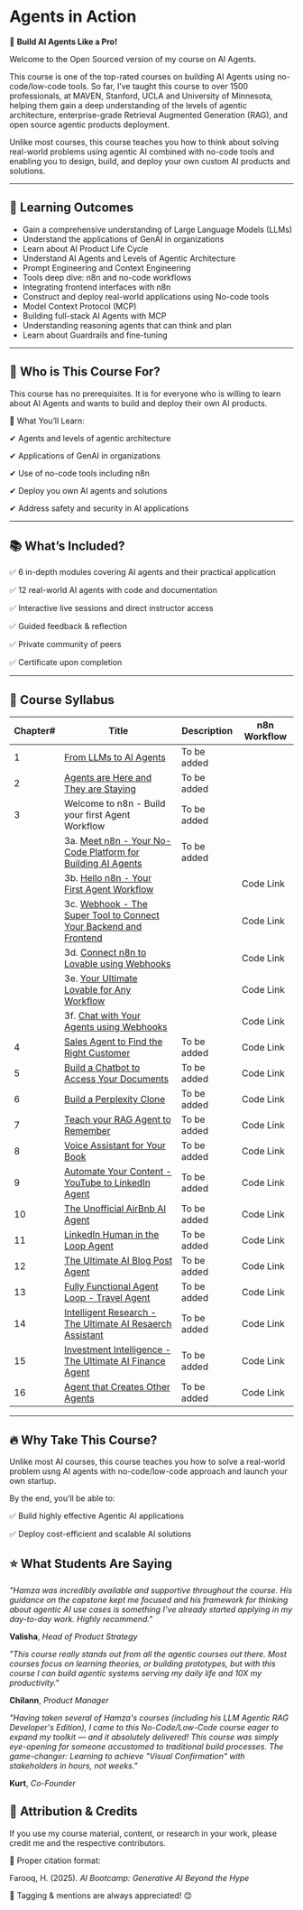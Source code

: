 # Agents in Action
🚀 **Build AI Agents Like a Pro!**

Welcome to the Open Sourced version of my course on AI Agents.

This course is one of the top-rated courses on building AI Agents using no-code/low-code tools. So far, I’ve taught this course to over 1500 professionals, at MAVEN, Stanford, UCLA and University of Minnesota, helping them gain a deep understanding of the levels of agentic architecture, enterprise-grade Retrieval Augmented Generation (RAG), and open source agentic products deployment.

Unlike most courses, this course teaches you how to think about solving real-world problems using agentic AI combined with no-code tools and enabling you to design, build, and deploy your own custom AI products and solutions.

---

## 📌 Learning Outcomes
- Gain a comprehensive understanding of Large Language Models (LLMs)
- Understand the applications of GenAI in organizations
- Learn about AI Product Life Cycle
- Understand AI Agents and Levels of Agentic Architecture
- Prompt Engineering and Context Engineering
- Tools deep dive: n8n and no-code workflows
- Integrating frontend interfaces with n8n
- Construct and deploy real-world applications using No-code tools
- Model Context Protocol (MCP)
- Building full-stack AI Agents with MCP
- Understanding reasoning agents that can think and plan
- Learn about Guardrails and fine-tuning

---

## 📢 Who is This Course For?
This course has no prerequisites. It is for everyone who is willing to learn about AI Agents and wants to build and deploy their own AI products.

📌 What You’ll Learn:

✔ Agents and levels of agentic architecture 

✔ Applications of GenAI in organizations

✔ Use of no-code tools including n8n

✔ Deploy you own AI agents and solutions 

✔ Address safety and security in AI applications 

---

## 📚 What’s Included?
✅ 6 in-depth modules covering AI agents and their practical application

✅ 12 real-world AI agents with code and documentation

✅ Interactive live sessions and direct instructor access

✅ Guided feedback & reflection

✅ Private community of peers

✅ Certificate upon completion

---

## 📅 Course Syllabus

| Chapter# | Title | Description | n8n Workflow |
|---------|-------|-------------|------| 
| 1 | [From LLMs to AI Agents](https://aminajavaid30.github.io/agents-in-action/from-llms-to-ai-agents/) | To be added |  |
| 2 | [Agents are Here and They are Staying](https://aminajavaid30.github.io/agents-in-action/agents-are-here-and-they-are-staying/) | To be added |  |
| 3 | Welcome to n8n - Build your first Agent Workflow | To be added |  |
|  | 3a. [Meet n8n - Your No-Code Platform for Building AI Agents](https://aminajavaid30.github.io/agents-in-action/meet-n8n/) | To be added |  |
|  | 3b. [Hello n8n - Your First Agent Workflow](https://aminajavaid30.github.io/agents-in-action/101-hello-n8n/) |  | Code Link |
|  | 3c. [Webhook - The Super Tool to Connect Your Backend and Frontend](https://aminajavaid30.github.io/agents-in-action/201-basic-webhook/) |  | Code Link |
|  | 3d. [Connect n8n to Lovable using Webhooks](https://aminajavaid30.github.io/agents-in-action/301-lovable-webhook-n8n/) |  | Code Link |
|  | 3e. [Your Ultimate Lovable for Any Workflow](https://aminajavaid30.github.io/agents-in-action/direct-agent-chat/) |  | Code Link |
|  | 3f. [Chat with Your Agents using Webhooks](https://aminajavaid30.github.io/agents-in-action/411-agents-chat-frontend/) |  | Code Link |
| 4 | [Sales Agent to Find the Right Customer](https://aminajavaid30.github.io/agents-in-action/sales-agent-to-find-the-right-customer/) | To be added | Code Link |
| 5 | [Build a Chatbot to Access Your Documents](https://aminajavaid30.github.io/agents-in-action/301-webhook-rag/) | To be added | Code Link |
| 6 | [Build a Perplexity Clone](https://aminajavaid30.github.io/agents-in-action/401-webhook-rag-with-internet-search/) | To be added | Code Link |
| 7 | [Teach your RAG Agent to Remember](https://aminajavaid30.github.io/agents-in-action/supabase-rag-with-memory/) | To be added | Code Link |
| 8 | [Voice Assistant for Your Book](https://aminajavaid30.github.io/agents-in-action/book-companion-voice-rag-agent/)| To be added | Code Link |
| 9 | [Automate Your Content - YouTube to LinkedIn Agent](https://aminajavaid30.github.io/agents-in-action/youtube-to-linkedin-agent/) | To be added | Code Link |
| 10 | [The Unofficial AirBnb AI Agent](https://aminajavaid30.github.io/agents-in-action/the-unofficial-airbnb-ai-agent/) | To be added | Code Link | 
| 11 | [LinkedIn Human in the Loop Agent](https://aminajavaid30.github.io/agents-in-action/linkedin-post-human-in-the-loop/) | To be added | Code Link |
| 12 | [The Ultimate AI Blog Post Agent](https://aminajavaid30.github.io/agents-in-action/the-ultimate-ai-blog-post-agent/) | To be added | Code Link |
| 13 | [Fully Functional Agent Loop - Travel Agent](https://aminajavaid30.github.io/agents-in-action/travel-agent/) | To be added | Code Link |
| 14 | [Intelligent Research - The Ultimate AI Resaerch Assistant](https://aminajavaid30.github.io/agents-in-action/the-ultimate-ai-research-assistant/) | To be added | Code Link |
| 15 | [Investment Intelligence - The Ultimate AI Finance Agent](https://aminajavaid30.github.io/agents-in-action/the-ultimate-ai-finance-agent/) | To be added | Code Link |
| 16 | [Agent that Creates Other Agents](https://aminajavaid30.github.io/agents-in-action/workflow-creator/) | To be added | Code Link |

---

## 🔥 Why Take This Course?
Unlike most AI courses, this course teaches you how to solve a real-world problem usng AI agents with no-code/low-code approach and launch your own startup.

By the end, you’ll be able to:

✅ Build highly effective Agentic AI applications

✅ Deploy cost-efficient and scalable AI solutions

## ⭐ What Students Are Saying
*"Hamza was incredibly available and supportive throughout the course. His guidance on the capstone kept me focused and his framework for thinking about agentic AI use cases is something I’ve already started applying in my day-to-day work. Highly recommend."*

**Valisha**, *Head of Product Strategy*

*"This course really stands out from all the agentic courses out there. Most courses focus on learning theories, or building prototypes, but with this course I can build agentic systems serving my daily life and 10X my productivity."*

**Chilann**, *Product Manager*

*"Having taken several of Hamza's courses (including his LLM Agentic RAG Developer's Edition), I came to this No-Code/Low-Code course eager to expand my toolkit — and it absolutely delivered! This course was simply eye-opening for someone accustomed to traditional build processes. The game-changer: Learning to achieve "Visual Confirmation" with stakeholders in hours, not weeks."*

**Kurt**, *Co-Founder*

## 📢 Attribution & Credits
If you use my course material, content, or research in your work, please credit me and the respective contributors.

🔹 Proper citation format:

Farooq, H. (2025). *AI Bootcamp: Generative AI Beyond the Hype*

📌 Tagging & mentions are always appreciated! 😊
